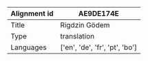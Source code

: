 |Alignment id | AE9DE174E
| --- | --- 
|Title | Rigdzin Gödem 
|Type | translation
|Languages | ['en', 'de', 'fr', 'pt', 'bo']